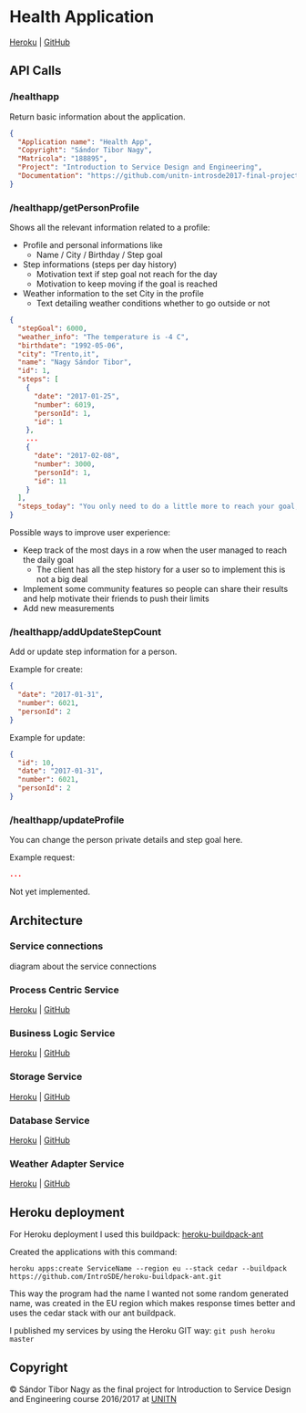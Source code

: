 # Health Application

[Heroku](https://final-process-service.herokuapp.com/healthapp) | [GitHub](https://github.com/unitn-introsde2017-final-project)


## API Calls

### /healthapp

Return basic information about the application.

```json
{
  "Application name": "Health App",
  "Copyright": "Sándor Tibor Nagy",
  "Matricola": "188895",
  "Project": "Introduction to Service Design and Engineering",
  "Documentation": "https://github.com/unitn-introsde2017-final-project"
}
```

### /healthapp/getPersonProfile

Shows all the relevant information related to a profile:
* Profile and personal informations like
  * Name / City / Birthday / Step goal 
* Step informations (steps per day history)
  * Motivation text if step goal not reach for the day
  * Motivation to keep moving if the goal is reached
* Weather information to the set City in the profile
  * Text detailing weather conditions whether to go outside or not

```json
{
  "stepGoal": 6000,
  "weather_info": "The temperature is -4 C",
  "birthdate": "1992-05-06",
  "city": "Trento,it",
  "name": "Nagy Sándor Tibor",
  "id": 1,
  "steps": [
    {
      "date": "2017-01-25",
      "number": 6019,
      "personId": 1,
      "id": 1
    },
    ...
    {
      "date": "2017-02-08",
      "number": 3000,
      "personId": 1,
      "id": 11
    }
  ],
  "steps_today": "You only need to do a little more to reach your goal, you already made 3000 steps today!"
}
```

Possible ways to improve user experience:
* Keep track of the most days in a row when the user managed to reach the daily goal
  * The client has all the step history for a user so to implement this is not a big deal
* Implement some community features so people can share their results and help motivate their friends to push their limits
* Add new measurements

### /healthapp/addUpdateStepCount

Add or update step information for a person.

Example for create:

```json
{
  "date": "2017-01-31",
  "number": 6021,
  "personId": 2
}
```

Example for update:

```json
{
  "id": 10,
  "date": "2017-01-31",
  "number": 6021,
  "personId": 2
}
```

### /healthapp/updateProfile

You can change the person private details and step goal here.

Example request:

```json
...
```

Not yet implemented.

## Architecture

### Service connections

diagram about the service connections

### Process Centric Service

[Heroku]() | [GitHub](https://github.com/unitn-introsde2017-final-project/final-ProcessCentricService)

### Business Logic Service

[Heroku]() | [GitHub](https://github.com/unitn-introsde2017-final-project/final-BusinessLogicService)

### Storage Service

[Heroku](https://final-storage-service.herokuapp.com/StorageService/UserProfile?userId=1) | [GitHub](https://github.com/unitn-introsde2017-final-project/final-StorageService)

### Database Service

[Heroku](https://final-local-database.herokuapp.com/sdelab/person) | [GitHub](https://github.com/unitn-introsde2017-final-project/final-LocalDatabase)

### Weather Adapter Service

[Heroku](https://final-weather-adapter.herokuapp.com/ws/weather?wsdl) | [GitHub](https://github.com/unitn-introsde2017-final-project/final-WeatherAdapter)

## Heroku deployment

For Heroku deployment I used this buildpack: [heroku-buildpack-ant](https://github.com/IntroSDE/heroku-buildpack-ant)

Created the applications with this command:  
```
heroku apps:create ServiceName --region eu --stack cedar --buildpack https://github.com/IntroSDE/heroku-buildpack-ant.git
```

This way the program had the name I wanted not some random generated name, was created in the EU region which makes response times better and uses the cedar stack with our ant buildpack.

I published my services by using the Heroku GIT way: `git push heroku master`


## Copyright

&copy; Sándor Tibor Nagy as the final project for Introduction to Service Design and Engineering course 2016/2017 at [UNITN](http://www.unitn.it/)